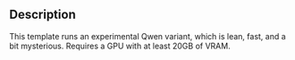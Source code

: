 ## Description
This template runs an experimental Qwen variant, which is lean, fast, and a bit mysterious. Requires a GPU with at least 20GB of VRAM.
